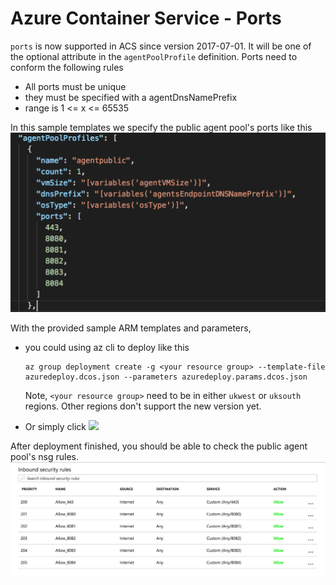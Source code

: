 # Azure Container Service - Ports
`ports` is now supported in ACS since version 2017-07-01. It will be one of the optional attribute in the `agentPoolProfile` definition. Ports need to conform the following rules
- All ports must be unique
- they must be specified with a agentDnsNamePrefix
- range is 1 <= x <= 65535

In this sample templates we specify the public agent pool's ports like this
![nsg image](resources/ports_publicagent_definition.png)

With the provided sample ARM templates and parameters, 
- you could using az cli to deploy like this
    ```
    az group deployment create -g <your resource group> --template-file azuredeploy.dcos.json --parameters azuredeploy.params.dcos.json
    ``` 
    Note, `<your resource group>` need to be in either `ukwest` or `uksouth` regions. Other regions don't support the new version yet.

- Or simply click <a href="https://portal.azure.com/#create/Microsoft.Template/uri/https%3A%2F%2Fraw.githubusercontent.com%2FAzure%2Facs%2Fmaster%2Fdocs%2FPorts%2Fazuredeploy.dcos.json" target="_blank">
    <img src="http://azuredeploy.net/deploybutton.png"/>
</a>

After deployment finished, you should be able to check the public agent pool's nsg rules.
![nsg image](resources/ports_publicagent_nsg.png)